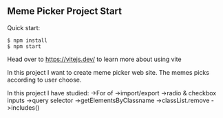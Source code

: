 ## Meme Picker Project Start

Quick start:

```
$ npm install
$ npm start
````

Head over to https://vitejs.dev/ to learn more about using vite

In this project I want to create meme picker web site. The memes picks according to user choose.

In this project I have studied:
->For of
->import/export
->radio & checkbox inputs
->query selector
->getElementsByClassname
->classList.remove
->includes()